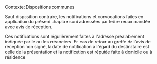 Contexte: Dispositions communes

Sauf disposition contraire, les notifications et convocations faites en application du présent chapitre sont adressées par lettre recommandée avec avis de réception.

Ces notifications sont régulièrement faites à l'adresse préalablement indiquée par le ou les créanciers. En cas de retour au greffe de l'avis de réception non signé, la date de notification à l'égard du destinataire est celle de la présentation et la notification est réputée faite à domicile ou à résidence.